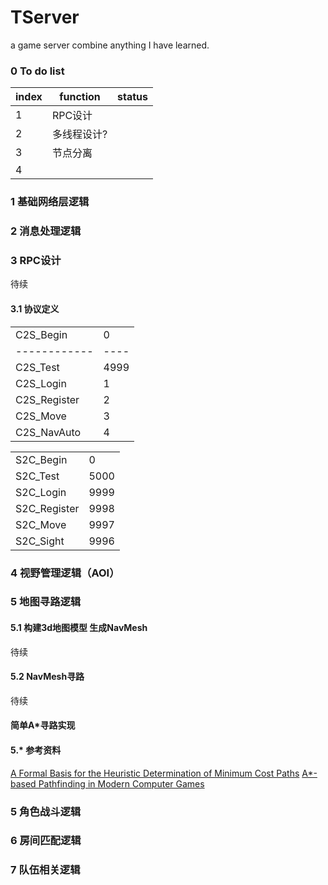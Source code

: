 TServer
=========
a game server combine anything I have learned.

### 0 To do list

| index | function   | status |
| ----- | ---------- | ------ |
| 1     | RPC设计   |        |
| 2     | 多线程设计? |        |
| 3     | 节点分离   |        |
| 4     |            |        |

### 1 基础网络层逻辑
### 2 消息处理逻辑
### 3 RPC设计

待续

#### 3.1 协议定义

|              |      |
| ------------ | ---- |
| C2S_Begin    | 0    |
| ------------ | ---- |
| C2S_Test     | 4999 |
| C2S_Login    | 1    |
| C2S_Register | 2    |
| C2S_Move     | 3    |
| C2S_NavAuto  | 4    |

|              |      |
| ------------ | ---- |
| S2C_Begin    | 0    |
| S2C_Test     | 5000 |
| S2C_Login    | 9999 |
| S2C_Register | 9998 |
| S2C_Move     | 9997 |
| S2C_Sight    | 9996 |

### 4 视野管理逻辑（AOI）
### 5 地图寻路逻辑

#### 5.1 构建3d地图模型 生成NavMesh

待续

#### 5.2 NavMesh寻路

待续

#### 简单A*寻路实现

#### 5.* 参考资料

[A Formal Basis for the Heuristic Determination of Minimum Cost Paths](https://www.cs.auckland.ac.nz/compsci767s2c/projectReportExamples.d/astarNilsson.pdf)
[A*-based Pathfinding in Modern Computer Games](https://www.researchgate.net/profile/Xiao_Cui7/publication/267809499_A-based_Pathfinding_in_Modern_Computer_Games/links/54fd73740cf270426d125adc.pdf)

### 5 角色战斗逻辑
### 6 房间匹配逻辑
### 7 队伍相关逻辑
